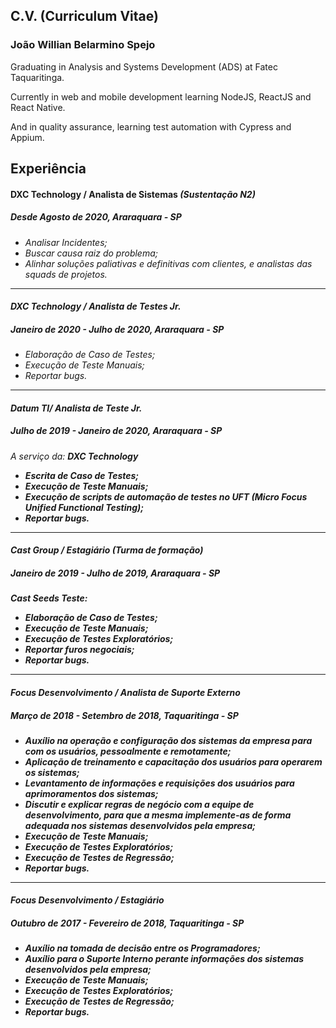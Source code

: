 ## C.V. (Curriculum Vitae)

### João Willian Belarmino Spejo

Graduating in Analysis and Systems Development (ADS) at Fatec Taquaritinga.

Currently in web and mobile development learning NodeJS, ReactJS and React Native.

And in quality assurance, learning test automation with Cypress and Appium.

Experiência
----
#### DXC Technology / Analista de Sistemas <i>(Sustentação N2)<i>
##### Desde Agosto de 2020, Araraquara - SP
- Analisar Incidentes;
- Buscar causa raiz do problema;
- Alinhar soluções paliativas e definitivas com clientes, e analistas das squads de projetos.

---
#### DXC Technology / Analista de Testes Jr.
##### Janeiro de 2020 - Julho de 2020, Araraquara - SP
- Elaboração de Caso de Testes;
- Execução de Teste Manuais;
- Reportar bugs.

---
#### Datum TI/ Analista de Teste Jr.
##### Julho de 2019 - Janeiro de 2020, Araraquara - SP
<i>A serviço da: <b>DXC Technology<b><i>
- Escrita de Caso de Testes;
- Execução de Teste Manuais;
- Execução de scripts de automação de testes no UFT (Micro Focus Unified Functional Testing);
- Reportar bugs.

---
#### Cast Group / Estagiário <i>(Turma de formação)<i>
##### Janeiro de 2019 - Julho de 2019, Araraquara - SP
<i>Cast Seeds Teste:<i>
- Elaboração de Caso de Testes;
- Execução de Teste Manuais;
- Execução de Testes Exploratórios;
- Reportar furos negociais;
- Reportar bugs.

---
#### Focus Desenvolvimento / Analista de Suporte Externo
##### Março de 2018 - Setembro de 2018, Taquaritinga - SP
- Auxílio na operação e configuração dos sistemas da empresa para com os usuários, pessoalmente e remotamente;
- Aplicação de treinamento e capacitação dos usuários para operarem os sistemas;
- Levantamento de informações e requisições dos usuários para aprimoramentos dos sistemas;
- Discutir e explicar regras de negócio com a equipe de desenvolvimento, para que a mesma implemente-as de forma adequada nos sistemas desenvolvidos pela empresa;
- Execução de Teste Manuais;
- Execução de Testes Exploratórios;
- Execução de Testes de Regressão;
- Reportar bugs.

---
#### Focus Desenvolvimento / Estagiário
##### Outubro de 2017 - Fevereiro de 2018, Taquaritinga - SP
- Auxílio na tomada de decisão entre os Programadores;
- Auxílio para o Suporte Interno perante informações dos sistemas desenvolvidos pela empresa;
- Execução de Teste Manuais;
- Execução de Testes Exploratórios;
- Execução de Testes de Regressão;
- Reportar bugs.
